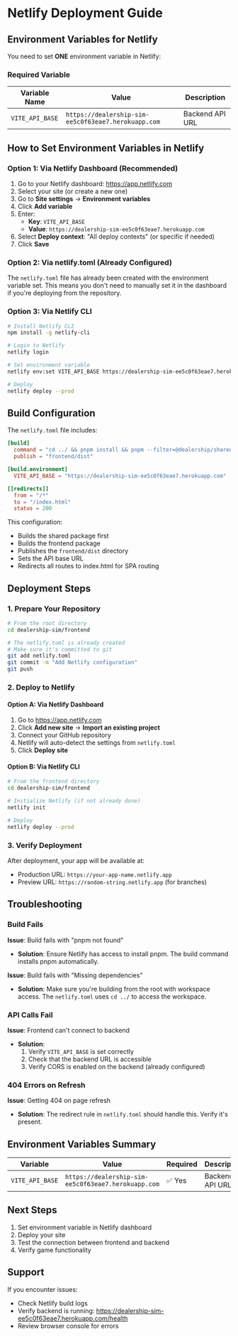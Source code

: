 # Netlify Deployment Guide

## Environment Variables for Netlify

You need to set **ONE** environment variable in Netlify:

### Required Variable

| Variable Name | Value | Description |
|---------------|-------|-------------|
| `VITE_API_BASE` | `https://dealership-sim-ee5c0f63eae7.herokuapp.com` | Backend API URL |

## How to Set Environment Variables in Netlify

### Option 1: Via Netlify Dashboard (Recommended)

1. Go to your Netlify dashboard: https://app.netlify.com
2. Select your site (or create a new one)
3. Go to **Site settings** → **Environment variables**
4. Click **Add variable**
5. Enter:
   - **Key**: `VITE_API_BASE`
   - **Value**: `https://dealership-sim-ee5c0f63eae7.herokuapp.com`
6. Select **Deploy context**: "All deploy contexts" (or specific if needed)
7. Click **Save**

### Option 2: Via netlify.toml (Already Configured)

The `netlify.toml` file has already been created with the environment variable set. This means you don't need to manually set it in the dashboard if you're deploying from the repository.

### Option 3: Via Netlify CLI

```bash
# Install Netlify CLI
npm install -g netlify-cli

# Login to Netlify
netlify login

# Set environment variable
netlify env:set VITE_API_BASE https://dealership-sim-ee5c0f63eae7.herokuapp.com

# Deploy
netlify deploy --prod
```

## Build Configuration

The `netlify.toml` file includes:

```toml
[build]
  command = "cd ../ && pnpm install && pnpm --filter=@dealership/shared build && pnpm --filter=@dealership/frontend build"
  publish = "frontend/dist"

[build.environment]
  VITE_API_BASE = "https://dealership-sim-ee5c0f63eae7.herokuapp.com"

[[redirects]]
  from = "/*"
  to = "/index.html"
  status = 200
```

This configuration:
- Builds the shared package first
- Builds the frontend package
- Publishes the `frontend/dist` directory
- Sets the API base URL
- Redirects all routes to index.html for SPA routing

## Deployment Steps

### 1. Prepare Your Repository

```bash
# From the root directory
cd dealership-sim/frontend

# The netlify.toml is already created
# Make sure it's committed to git
git add netlify.toml
git commit -m "Add Netlify configuration"
git push
```

### 2. Deploy to Netlify

#### Option A: Via Netlify Dashboard

1. Go to https://app.netlify.com
2. Click **Add new site** → **Import an existing project**
3. Connect your GitHub repository
4. Netlify will auto-detect the settings from `netlify.toml`
5. Click **Deploy site**

#### Option B: Via Netlify CLI

```bash
# From the frontend directory
cd dealership-sim/frontend

# Initialize Netlify (if not already done)
netlify init

# Deploy
netlify deploy --prod
```

### 3. Verify Deployment

After deployment, your app will be available at:
- Production URL: `https://your-app-name.netlify.app`
- Preview URL: `https://random-string.netlify.app` (for branches)

## Troubleshooting

### Build Fails

**Issue**: Build fails with "pnpm not found"
- **Solution**: Ensure Netlify has access to install pnpm. The build command installs pnpm automatically.

**Issue**: Build fails with "Missing dependencies"
- **Solution**: Make sure you're building from the root with workspace access. The `netlify.toml` uses `cd ../` to access the workspace.

### API Calls Fail

**Issue**: Frontend can't connect to backend
- **Solution**: 
  1. Verify `VITE_API_BASE` is set correctly
  2. Check that the backend URL is accessible
  3. Verify CORS is enabled on the backend (already configured)

### 404 Errors on Refresh

**Issue**: Getting 404 on page refresh
- **Solution**: The redirect rule in `netlify.toml` should handle this. Verify it's present.

## Environment Variables Summary

| Variable | Value | Required | Description |
|----------|-------|----------|-------------|
| `VITE_API_BASE` | `https://dealership-sim-ee5c0f63eae7.herokuapp.com` | ✅ Yes | Backend API URL |

## Next Steps

1. Set environment variable in Netlify dashboard
2. Deploy your site
3. Test the connection between frontend and backend
4. Verify game functionality

## Support

If you encounter issues:
- Check Netlify build logs
- Verify backend is running: https://dealership-sim-ee5c0f63eae7.herokuapp.com/health
- Review browser console for errors

